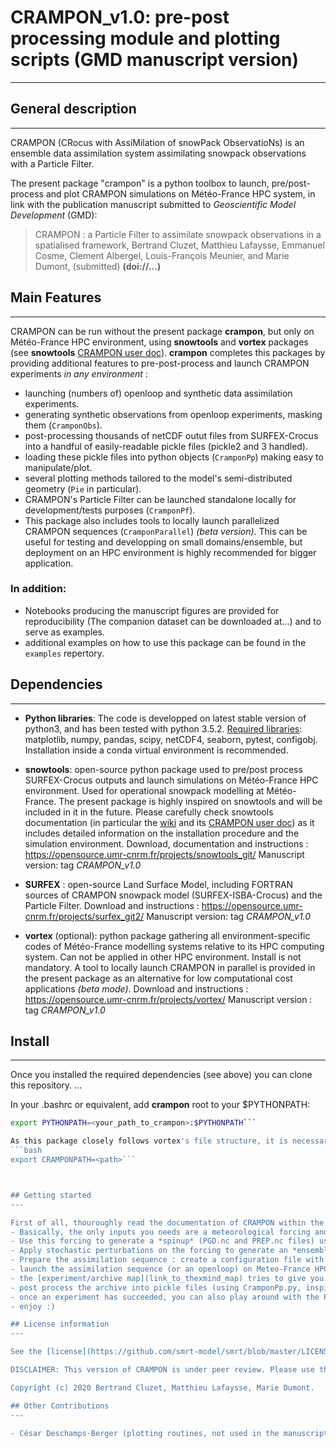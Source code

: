 # CRAMPON_v1.0: pre-post processing module and plotting scripts (GMD manuscript version)
---

## General description
---

CRAMPON (CRocus with AssiMilation of snowPack ObservatioNs) is an ensemble data assimilation system assimilating snowpack observations with a Particle Filter.

The present package "crampon" is a python toolbox to launch, pre/post-process and plot CRAMPON simulations on Météo-France HPC system, in link with the publication manuscript submitted to _Geoscientific Model Development_ (GMD):
>CRAMPON : a Particle Filter to assimilate snowpack observations
in a spatialised framework,
Bertrand Cluzet, Matthieu Lafaysse, Emmanuel Cosme, Clement Albergel,
Louis-François Meunier, and Marie Dumont, (submitted) **(doi://...)**

## Main Features
---
CRAMPON can be run without the present package **crampon**, but only on Météo-France HPC environment, using **snowtools** and **vortex** packages (see **snowtools** [CRAMPON user doc](https://opensource.umr-cnrm.fr/projects/snowtools_git/wiki/CRAMPON_user_doc)). **crampon** completes this packages by providing additional features to pre-post-process and launch CRAMPON experiments _in any environment_ :
- launching (numbers of) openloop and synthetic data assimilation experiments.
- generating synthetic observations from openloop experiments, masking them (```CramponObs```).
- post-processing thousands of netCDF outut files from SURFEX-Crocus into a handful of easily-readable pickle files (pickle2 and 3 handled).
- loading these pickle files into python objects (```CramponPp```) making easy to manipulate/plot.
- several plotting methods tailored to the model's semi-distributed geometry (```Pie``` in particular).
- CRAMPON's Particle Filter can be launched standalone locally for development/tests purposes (```CramponPf```).
- This package also includes tools to locally launch parallelized CRAMPON sequences (```CramponParallel```) _(beta version)_. This can be useful for testing and developping on small domains/ensemble, but deployment on an HPC environment is highly recommended for bigger application.

### In addition:
- Notebooks producing the manuscript figures are provided for reproducibility (The companion dataset can be downloaded at...) and to serve as examples.
- additional examples on how to use this package can be found in the ```examples``` repertory.


## Dependencies
---
- **Python libraries**: The code is developped on latest stable version of python3, and has been tested with python 3.5.2. [Required libraries](link_to_requirements.txt): matplotlib, numpy, pandas, scipy, netCDF4, seaborn, pytest, configobj. Installation inside a conda virtual environment is recommended.
- **snowtools**: open-source python package used to pre/post process SURFEX-Crocus outputs and launch simulations on Météo-France HPC environment. Used for operational snowpack modelling at Météo-France. The present package is highly inspired on snowtools and will be included in it in the future. Please carefully check snowtools documentation (in particular the [wiki](https://opensource.umr-cnrm.fr/projects/snowtools_git/wiki/Wiki) and its [CRAMPON user doc](https://opensource.umr-cnrm.fr/projects/snowtools_git/wiki/CRAMPON_user_doc)) as it includes detailed information on the installation procedure and the simulation environment.
Download, documentation and instructions : https://opensource.umr-cnrm.fr/projects/snowtools_git/ Manuscript version: tag *CRAMPON_v1.0*
- **SURFEX** : open-source Land Surface Model, including FORTRAN sources of CRAMPON snowpack model (SURFEX-ISBA-Crocus) and the Particle Filter.
Download and instructions : https://opensource.umr-cnrm.fr/projects/surfex_git2/ Manuscript version: tag *CRAMPON_v1.0*

- **vortex** (optional): python package gathering all environment-specific codes of Météo-France modelling systems relative to its HPC computing system. Can not be applied in other HPC environment. Install is not mandatory. A tool to locally launch CRAMPON in parallel is provided in the present package as an alternative for low computational cost applications _(beta mode)_.
Download and instructions : https://opensource.umr-cnrm.fr/projects/vortex/ Manuscript version : tag *CRAMPON_v1.0*



## Install
---

Once you installed the required dependencies (see above) you can clone this repository.
...

In your .bashrc or equivalent, add **crampon** root to your \$PYTHONPATH:
```bash
export PYTHONPATH=<your_path_to_crampon>:$PYTHONPATH```

As this package closely follows vortex's file structure, it is necessary to put all your archive/simulation in a specific ```path```. In your .bashrc or equivalent set the following environment variable:
```bash
export CRAMPONPATH=<path>```



## Getting started
---

First of all, thouroughly read the documentation of CRAMPON within the snowtools module :[CRAMPON user doc](https://opensource.umr-cnrm.fr/projects/snowtools_git/wiki/CRAMPON_user_doc), in order to get familiar with the software environment. 
- Basically, the only inputs you needs are a meteorological forcing and a set of observations. Forcings from SAFRAN reanalyses (_Vernay et al., (in prep)_) over French mountain ranges are available at https://doi.org/10.25326/37. Observations must be converted to the daily format specified in the doc. 
- Use this forcing to generate a *spinup* (PGD.nc and PREP.nc files) using **snowtools** _s2m command_ (example in pproc_scripts/spinup.py) and an appropriate namelist (basic examples in snowtools_git/DATA/).
- Apply stochastic perturbations on the forcing to generate an *ensemble of forcings* (snowtools/tools/makeForcingEnsemble.py or snowtools_git/tools/job_gener_pert_forcings.py)
- Prepare the assimilation sequence : create a configuration file with the assimilation dates and the ESCROC member ids. choose your PF configuration (to be directly written in the namelist).
- launch the assimilation sequence (or an openloop) on Meteo-France HPC system (inspiring on pproc_scripts/multilaunch.py) or locally (inspiring on examples/launch_parallel_local.py).
- the [experiment/archive map](link_to_thexmind_map) tries to give you an overview of the experiment and archive file structure. 
- post process the archive into pickle files (using CramponPp.py, inspiring on examples/launch_parallel_local.py or pproc_scripts/multipp.py)
- once an experiment has succeeded, you can also play around with the Particle Filter, applying it on the background PREPS of specific dates (using CramponPf.py, inspiring on examples/local_pf_run.py).
- enjoy :)

## License information
---

See the [license](https://github.com/smrt-model/smrt/blob/master/LICENSE) (copy from smrt, replace with real license file). file for terms & conditions for usage, and a DISCLAIMER OF ALL WARRANTIES.

DISCLAIMER: This version of CRAMPON is under peer review. Please use this software with caution, ask for assistance if needed, and let us know any feedback you may have.

Copyright (c) 2020 Bertrand Cluzet, Matthieu Lafaysse, Marie Dumont.

## Other Contributions
---

- César Deschamps-Berger (plotting routines, not used in the manuscript).


